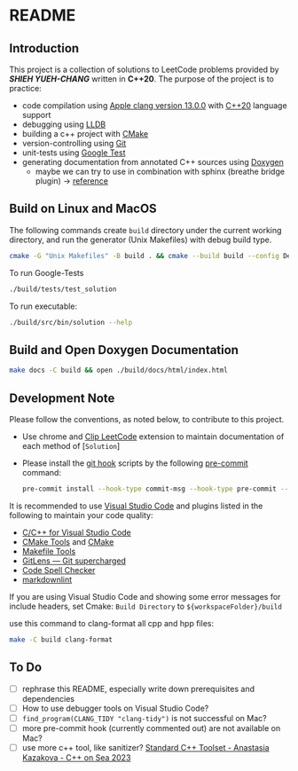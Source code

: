 # README

## Introduction

This project is a collection of solutions to LeetCode problems provided by ***SHIEH YUEH-CHANG*** written in **C++20**. The purpose of the project is to practice:

- code compilation using [Apple clang version 13.0.0](https://developer.apple.com/xcode/cpp/) with [C++20](https://en.cppreference.com/w/cpp/20) language support
- debugging using [LLDB](https://lldb.llvm.org)
- building a c++ project with [CMake](https://cmake.org)
- version-controlling using [Git](https://git-scm.com)
- unit-tests using [Google Test](https://github.com/google/googletest)
- generating documentation from annotated C++ sources using [Doxygen](https://www.doxygen.nl)
  - maybe we can try to use in combination with sphinx (breathe bridge plugin) -> [reference](https://devblogs.microsoft.com/cppblog/clear-functional-c-documentation-with-sphinx-breathe-doxygen-cmake/)

## Build on Linux and MacOS

The following commands create `build` directory under the current working directory, and run the generator (Unix Makefiles) with debug build type.

```sh
cmake -G "Unix Makefiles" -B build . && cmake --build build --config Debug -j16
```

To run Google-Tests

```sh
./build/tests/test_solution
```

To run executable:

```sh
./build/src/bin/solution --help
```

## Build and Open Doxygen Documentation

```sh
make docs -C build && open ./build/docs/html/index.html
```

## Development Note

Please follow the conventions, as noted below, to contribute to this project.

- Use chrome and [Clip LeetCode](https://chrome.google.com/webstore/detail/clip-leetcode/cnghimckckgcmhbdokjielmhkmnagdcp/related)
   extension to maintain documentation of each method of [`Solution`]
- Please install the [git hook](https://git-scm.com/book/zh-tw/v2/Customizing-Git-Git-Hooks) scripts by the following [pre-commit](https://pre-commit.com/) command:

   ```bash
   pre-commit install --hook-type commit-msg --hook-type pre-commit --hook-type pre-push
   ```

It is recommended to use [Visual Studio Code](https://code.visualstudio.com/) and plugins listed in the following to maintain your code quality:

- [C/C++ for Visual Studio Code](https://marketplace.visualstudio.com/items?itemName=ms-vscode.cpptools)
- [CMake Tools](https://marketplace.visualstudio.com/items?itemName=ms-vscode.cmake-tools) and [CMake](https://marketplace.visualstudio.com/items?itemName=twxs.cmake)
- [Makefile Tools](https://marketplace.visualstudio.com/items?itemName=ms-vscode.makefile-tools)
- [GitLens — Git supercharged](https://marketplace.visualstudio.com/items?itemName=eamodio.gitlens)
- [Code Spell Checker](https://marketplace.visualstudio.com/items?itemName=streetsidesoftware.code-spell-checker)
- [markdownlint](https://marketplace.visualstudio.com/items?itemName=DavidAnson.vscode-markdownlint)

If you are using Visual Studio Code and showing some error messages for include headers, set Cmake: `Build Directory` to `${workspaceFolder}/build`

use this command to clang-format all cpp and hpp files:

```bash
make -C build clang-format
```

## To Do

- [ ] rephrase this README, especially write down prerequisites and dependencies
- [ ] How to use debugger tools on Visual Studio Code?
- [ ] `find_program(CLANG_TIDY "clang-tidy")` is not successful on Mac?
- [ ] more pre-commit hook (currently commented out) are not available on Mac?
- [ ] use more c++ tool, like sanitizer? [Standard C++ Toolset - Anastasia Kazakova - C++ on Sea 2023](https://www.youtube.com/watch?v=kLNCphYSggY)
